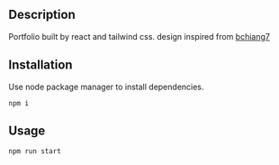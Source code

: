 
## Description
Portfolio built by react and tailwind css. design inspired from [bchiang7](https://github.com/bchiang7/v4)
## Installation
Use node package manager to install dependencies.
```
npm i
```
## Usage
```
npm run start
```

